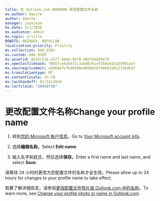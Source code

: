 ```yaml
---
title: 在 Outlook.com 8000006 更改配置文件名称
ms.author: daeite
author: daeite
manager: jackiesm
ms.date: 5/1/2018
ms.audience: Admin
ms.topic: article
ROBOTS: NOINDEX, NOFOLLOW
localization_priority: Priority
ms.collection: Adm_O365
ms.custom: Adm_O365
ms.assetid: 0e32c516-a5ff-4deb-9bf8-485febd3def8
ms.openlocfilehash: 70657ce4a54f2c3ab88761ef3b0a4151d4901aaf
ms.sourcegitcommit: e2864efcfb493b6e46b662b746661a61232bdba7
ms.translationtype: MT
ms.contentlocale: zh-CN
ms.lasthandoff: 01/24/2019
ms.locfileid: "29459730"
---
```

# <a name="change-your-profile-name"></a><span data-ttu-id="4564f-102">更改配置文件名称</span><span class="sxs-lookup"><span data-stu-id="4564f-102">Change your profile name</span></span>

1. <span data-ttu-id="4564f-103">转到[您的 Microsoft 帐户信息](https://go.microsoft.com/fwlink/p/?linkid=860841)。</span><span class="sxs-lookup"><span data-stu-id="4564f-103">Go to [Your Microsoft account info](https://go.microsoft.com/fwlink/p/?linkid=860841).</span></span>
    
2. <span data-ttu-id="4564f-104">选择**编辑名称**。</span><span class="sxs-lookup"><span data-stu-id="4564f-104">Select **Edit name**.</span></span> 
    
3. <span data-ttu-id="4564f-105">输入名字和姓氏，然后选择**保存**。</span><span class="sxs-lookup"><span data-stu-id="4564f-105">Enter a first name and last name, and select **Save**.</span></span> 
    
<span data-ttu-id="4564f-106">请等待 24 小时的更改为您配置文件的名称才会生效。</span><span class="sxs-lookup"><span data-stu-id="4564f-106">Please allow up to 24 hours for changes to your profile name to take effect.</span></span>
  
<span data-ttu-id="4564f-107">若要了解详细信息，请参阅[更改配置文件照片或 Outlook.com 中的名称](https://go.microsoft.com/fwlink/?linkid=873110)。</span><span class="sxs-lookup"><span data-stu-id="4564f-107">To learn more, see [Change your profile photo or name in Outlook.com](https://go.microsoft.com/fwlink/?linkid=873110).</span></span>
  

